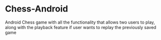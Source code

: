 # Chess-Android
Android Chess game with all the functionality that allows two users to play, along with the playback feature if user wants to replay the previously saved game
